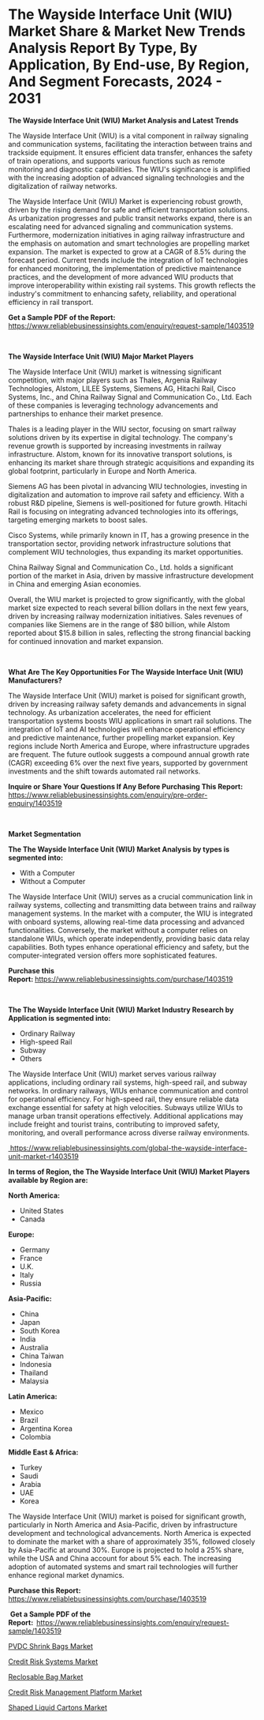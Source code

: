 <p><h1>The Wayside Interface Unit (WIU) Market Share & Market New Trends Analysis Report By Type, By Application, By End-use, By Region, And Segment Forecasts, 2024 - 2031</h1></p><p><strong>The Wayside Interface Unit (WIU) Market Analysis and Latest Trends</strong></p>
<p><p>The Wayside Interface Unit (WIU) is a vital component in railway signaling and communication systems, facilitating the interaction between trains and trackside equipment. It ensures efficient data transfer, enhances the safety of train operations, and supports various functions such as remote monitoring and diagnostic capabilities. The WIU's significance is amplified with the increasing adoption of advanced signaling technologies and the digitalization of railway networks.</p><p>The Wayside Interface Unit (WIU) Market is experiencing robust growth, driven by the rising demand for safe and efficient transportation solutions. As urbanization progresses and public transit networks expand, there is an escalating need for advanced signaling and communication systems. Furthermore, modernization initiatives in aging railway infrastructure and the emphasis on automation and smart technologies are propelling market expansion. The market is expected to grow at a CAGR of 8.5% during the forecast period. Current trends include the integration of IoT technologies for enhanced monitoring, the implementation of predictive maintenance practices, and the development of more advanced WIU products that improve interoperability within existing rail systems. This growth reflects the industry's commitment to enhancing safety, reliability, and operational efficiency in rail transport.</p></p>
<p><strong>Get a Sample PDF of the Report:&nbsp;</strong> <a href="https://www.reliablebusinessinsights.com/enquiry/request-sample/1403519?utm_campaign=1784&utm_medium=2&utm_source=Github&utm_content=ia&utm_term=23102024&utm_id=the-wayside-interface-unit-wiu">https://www.reliablebusinessinsights.com/enquiry/request-sample/1403519</a></p>
<p>&nbsp;</p>
<p><strong>The Wayside Interface Unit (WIU) Major Market Players</strong></p>
<p><p>The Wayside Interface Unit (WIU) market is witnessing significant competition, with major players such as Thales, Argenia Railway Technologies, Alstom, LILEE Systems, Siemens AG, Hitachi Rail, Cisco Systems, Inc., and China Railway Signal and Communication Co., Ltd. Each of these companies is leveraging technology advancements and partnerships to enhance their market presence.</p><p>Thales is a leading player in the WIU sector, focusing on smart railway solutions driven by its expertise in digital technology. The company's revenue growth is supported by increasing investments in railway infrastructure. Alstom, known for its innovative transport solutions, is enhancing its market share through strategic acquisitions and expanding its global footprint, particularly in Europe and North America.</p><p>Siemens AG has been pivotal in advancing WIU technologies, investing in digitalization and automation to improve rail safety and efficiency. With a robust R&D pipeline, Siemens is well-positioned for future growth. Hitachi Rail is focusing on integrating advanced technologies into its offerings, targeting emerging markets to boost sales. </p><p>Cisco Systems, while primarily known in IT, has a growing presence in the transportation sector, providing network infrastructure solutions that complement WIU technologies, thus expanding its market opportunities.</p><p>China Railway Signal and Communication Co., Ltd. holds a significant portion of the market in Asia, driven by massive infrastructure development in China and emerging Asian economies. </p><p>Overall, the WIU market is projected to grow significantly, with the global market size expected to reach several billion dollars in the next few years, driven by increasing railway modernization initiatives. Sales revenues of companies like Siemens are in the range of $80 billion, while Alstom reported about $15.8 billion in sales, reflecting the strong financial backing for continued innovation and market expansion.</p></p>
<p>&nbsp;</p>
<p><strong>What Are The Key Opportunities For The Wayside Interface Unit (WIU) Manufacturers?</strong></p>
<p><p>The Wayside Interface Unit (WIU) market is poised for significant growth, driven by increasing railway safety demands and advancements in signal technology. As urbanization accelerates, the need for efficient transportation systems boosts WIU applications in smart rail solutions. The integration of IoT and AI technologies will enhance operational efficiency and predictive maintenance, further propelling market expansion. Key regions include North America and Europe, where infrastructure upgrades are frequent. The future outlook suggests a compound annual growth rate (CAGR) exceeding 6% over the next five years, supported by government investments and the shift towards automated rail networks.</p></p>
<p><strong>Inquire or Share Your Questions If Any Before Purchasing This Report:</strong> <a href="https://www.reliablebusinessinsights.com/enquiry/pre-order-enquiry/1403519?utm_campaign=1784&utm_medium=2&utm_source=Github&utm_content=ia&utm_term=23102024&utm_id=the-wayside-interface-unit-wiu">https://www.reliablebusinessinsights.com/enquiry/pre-order-enquiry/1403519</a></p>
<p>&nbsp;</p>
<p><strong>Market Segmentation</strong></p>
<p><strong>The The Wayside Interface Unit (WIU) Market Analysis by types is segmented into:</strong></p>
<p><ul><li>With a Computer</li><li>Without a Computer</li></ul></p>
<p><p>The Wayside Interface Unit (WIU) serves as a crucial communication link in railway systems, collecting and transmitting data between trains and railway management systems. In the market with a computer, the WIU is integrated with onboard systems, allowing real-time data processing and advanced functionalities. Conversely, the market without a computer relies on standalone WIUs, which operate independently, providing basic data relay capabilities. Both types enhance operational efficiency and safety, but the computer-integrated version offers more sophisticated features.</p></p>
<p><strong>Purchase this Report:&nbsp;</strong><a href="https://www.reliablebusinessinsights.com/purchase/1403519?utm_campaign=1784&utm_medium=2&utm_source=Github&utm_content=ia&utm_term=23102024&utm_id=the-wayside-interface-unit-wiu">https://www.reliablebusinessinsights.com/purchase/1403519</a></p>
<p>&nbsp;</p>
<p><strong>The The Wayside Interface Unit (WIU) Market Industry Research by Application is segmented into:</strong></p>
<p><ul><li>Ordinary Railway</li><li>High-speed Rail</li><li>Subway</li><li>Others</li></ul></p>
<p><p>The Wayside Interface Unit (WIU) market serves various railway applications, including ordinary rail systems, high-speed rail, and subway networks. In ordinary railways, WIUs enhance communication and control for operational efficiency. For high-speed rail, they ensure reliable data exchange essential for safety at high velocities. Subways utilize WIUs to manage urban transit operations effectively. Additional applications may include freight and tourist trains, contributing to improved safety, monitoring, and overall performance across diverse railway environments.</p></p>
<p><a href="https://www.reliablebusinessinsights.com/global-the-wayside-interface-unit-market-r1403519?utm_campaign=1784&utm_medium=2&utm_source=Github&utm_content=ia&utm_term=23102024&utm_id=the-wayside-interface-unit-wiu">&nbsp;https://www.reliablebusinessinsights.com/global-the-wayside-interface-unit-market-r1403519</a></p>
<p><strong>In terms of Region, the The Wayside Interface Unit (WIU) Market Players available by Region are:</strong></p>
<p>
    <p> <strong> North America: </strong>
        <ul>
            <li>United States</li>
            <li>Canada</li>
        </ul>
        </p> 
    <p> <strong> Europe: </strong>
        <ul>
            <li>Germany</li>
            <li>France</li>
            <li>U.K.</li>
            <li>Italy</li>
            <li>Russia</li>
        </ul>
        </p> 
    <p> <strong> Asia-Pacific: </strong>
        <ul>
            <li>China</li>
            <li>Japan</li>
            <li>South Korea</li>
            <li>India</li>
            <li>Australia</li>
            <li>China Taiwan</li>
            <li>Indonesia</li>
            <li>Thailand</li>
            <li>Malaysia</li>
        </ul>
        </p> 
    <p> <strong> Latin America: </strong>
        <ul>
            <li>Mexico</li>
            <li>Brazil</li>
            <li>Argentina Korea</li>
            <li>Colombia</li>
        </ul>
        </p> 
    <p> <strong> Middle East & Africa: </strong>
        <ul>
            <li>Turkey</li>
            <li>Saudi</li>
            <li>Arabia</li>
            <li>UAE</li>
            <li>Korea</li>
        </ul>
    </p>
    </p>
<p><p>The Wayside Interface Unit (WIU) market is poised for significant growth, particularly in North America and Asia-Pacific, driven by infrastructure development and technological advancements. North America is expected to dominate the market with a share of approximately 35%, followed closely by Asia-Pacific at around 30%. Europe is projected to hold a 25% share, while the USA and China account for about 5% each. The increasing adoption of automated systems and smart rail technologies will further enhance regional market dynamics.</p></p>
<p><strong>Purchase this Report: </strong><a href="https://www.reliablebusinessinsights.com/purchase/1403519?utm_campaign=1784&utm_medium=2&utm_source=Github&utm_content=ia&utm_term=23102024&utm_id=the-wayside-interface-unit-wiu">https://www.reliablebusinessinsights.com/purchase/1403519</a></p>
<p>&nbsp;<strong>Get a Sample PDF of the Report:&nbsp;&nbsp;</strong><a href="https://www.reliablebusinessinsights.com/enquiry/request-sample/1403519?utm_campaign=1784&utm_medium=2&utm_source=Github&utm_content=ia&utm_term=23102024&utm_id=the-wayside-interface-unit-wiu">https://www.reliablebusinessinsights.com/enquiry/request-sample/1403519</a></p>
<p><strong></strong></p>
<p><p><a href="https://www.linkedin.com/pulse/global-perspectives-pvdc-shrink-bags-market-trends-forecast-eg3gf?utm_campaign=1784&utm_medium=2&utm_source=Github&utm_content=ia&utm_term=23102024&utm_id=the-wayside-interface-unit-wiu">PVDC Shrink Bags Market</a></p><p><a href="https://www.linkedin.com/pulse/credit-risk-systems-market-innovations-trends-comprehensive-study-vy6kc?utm_campaign=1784&utm_medium=2&utm_source=Github&utm_content=ia&utm_term=23102024&utm_id=the-wayside-interface-unit-wiu">Credit Risk Systems Market</a></p><p><a href="https://www.linkedin.com/pulse/reclosable-bag-market-research-report-forecast-growth-prospects-ai6bf?utm_campaign=1784&utm_medium=2&utm_source=Github&utm_content=ia&utm_term=23102024&utm_id=the-wayside-interface-unit-wiu">Reclosable Bag Market</a></p><p><a href="https://www.linkedin.com/pulse/global-credit-risk-management-platform-market-pulse-trends-growth-8a3fc?utm_campaign=1784&utm_medium=2&utm_source=Github&utm_content=ia&utm_term=23102024&utm_id=the-wayside-interface-unit-wiu">Credit Risk Management Platform Market</a></p><p><a href="https://www.linkedin.com/pulse/shaped-liquid-cartons-market-evolution-global-trends-regional-nmvxf?utm_campaign=1784&utm_medium=2&utm_source=Github&utm_content=ia&utm_term=23102024&utm_id=the-wayside-interface-unit-wiu">Shaped Liquid Cartons Market</a></p></p>